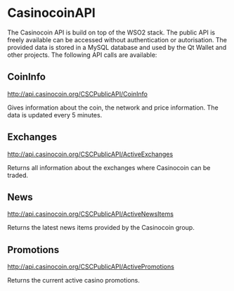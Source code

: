 # CasinocoinAPI
The Casinocoin API is build on top of the WSO2 stack. The public API is freely available can be accessed without authentication or autorisation. The provided data is stored in a MySQL database and used by the Qt Wallet and other projects. The following API calls are available:
## CoinInfo
http://api.casinocoin.org/CSCPublicAPI/CoinInfo

Gives information about the coin, the network and price information. The data is updated every 5 minutes.
## Exchanges
http://api.casinocoin.org/CSCPublicAPI/ActiveExchanges

Returns all information about the exchanges where Casinocoin can be traded.
## News
http://api.casinocoin.org/CSCPublicAPI/ActiveNewsItems

Returns the latest news items provided by the Casinocoin group.
## Promotions
http://api.casinocoin.org/CSCPublicAPI/ActivePromotions

Returns the current active casino promotions.